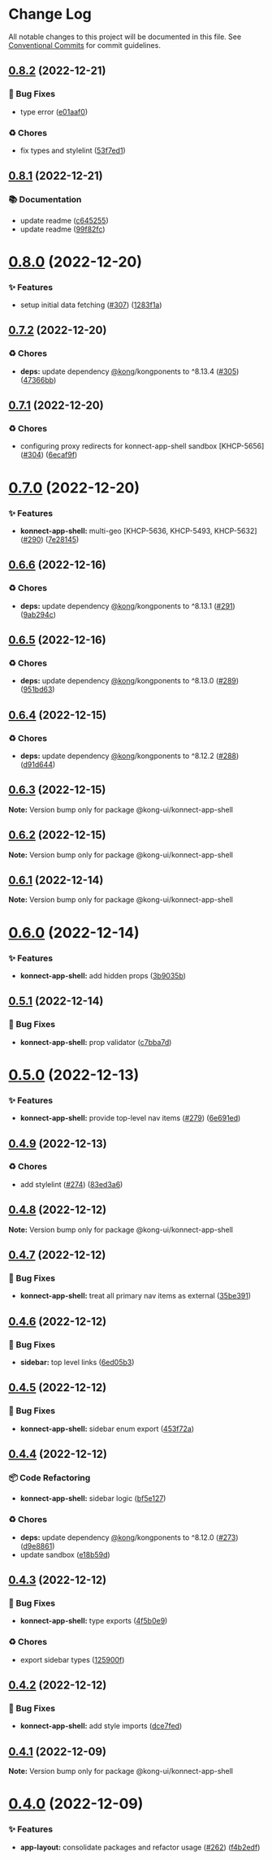# Change Log

All notable changes to this project will be documented in this file.
See [Conventional Commits](https://conventionalcommits.org) for commit guidelines.

## [0.8.2](https://github.com/Kong/kong-ui-shared-components/compare/@kong-ui/konnect-app-shell@0.8.1...@kong-ui/konnect-app-shell@0.8.2) (2022-12-21)


### 🐛 Bug Fixes

* type error ([e01aaf0](https://github.com/Kong/kong-ui-shared-components/commit/e01aaf0696509df8c892df986a264178fce06041))


### ♻️ Chores

* fix types and stylelint ([53f7ed1](https://github.com/Kong/kong-ui-shared-components/commit/53f7ed1668ba6055f3aea2f357e26a6e7d6aa8f4))





## [0.8.1](https://github.com/Kong/kong-ui-shared-components/compare/@kong-ui/konnect-app-shell@0.8.0...@kong-ui/konnect-app-shell@0.8.1) (2022-12-21)


### 📚 Documentation

* update readme ([c645255](https://github.com/Kong/kong-ui-shared-components/commit/c6452554336475a2c3ee5cb6ee6b94b7274a8557))
* update readme ([99f82fc](https://github.com/Kong/kong-ui-shared-components/commit/99f82fc5d2fe7c652580649c6f81999eb7452c6e))





# [0.8.0](https://github.com/Kong/kong-ui-shared-components/compare/@kong-ui/konnect-app-shell@0.7.2...@kong-ui/konnect-app-shell@0.8.0) (2022-12-20)


### ✨ Features

* setup initial data fetching ([#307](https://github.com/Kong/kong-ui-shared-components/issues/307)) ([1283f1a](https://github.com/Kong/kong-ui-shared-components/commit/1283f1ac1d3ec96e3e2bd4d0840ad12c98013d7a))





## [0.7.2](https://github.com/Kong/kong-ui-shared-components/compare/@kong-ui/konnect-app-shell@0.7.1...@kong-ui/konnect-app-shell@0.7.2) (2022-12-20)


### ♻️ Chores

* **deps:** update dependency [@kong](https://github.com/kong)/kongponents to ^8.13.4 ([#305](https://github.com/Kong/kong-ui-shared-components/issues/305)) ([47366bb](https://github.com/Kong/kong-ui-shared-components/commit/47366bbf979bc9a8204be08e2bd9d5d794ec70ce))





## [0.7.1](https://github.com/Kong/kong-ui-shared-components/compare/@kong-ui/konnect-app-shell@0.7.0...@kong-ui/konnect-app-shell@0.7.1) (2022-12-20)


### ♻️ Chores

* configuring proxy redirects for konnect-app-shell sandbox [KHCP-5656] ([#304](https://github.com/Kong/kong-ui-shared-components/issues/304)) ([6ecaf9f](https://github.com/Kong/kong-ui-shared-components/commit/6ecaf9f8a1df9081933fc6c2515eb861c1a34a8f))





# [0.7.0](https://github.com/Kong/kong-ui-shared-components/compare/@kong-ui/konnect-app-shell@0.6.6...@kong-ui/konnect-app-shell@0.7.0) (2022-12-20)


### ✨ Features

* **konnect-app-shell:** multi-geo [KHCP-5636, KHCP-5493, KHCP-5632] ([#290](https://github.com/Kong/kong-ui-shared-components/issues/290)) ([7e28145](https://github.com/Kong/kong-ui-shared-components/commit/7e2814508a95c872f374d6f70dc3e35bbf533c69))





## [0.6.6](https://github.com/Kong/kong-ui-shared-components/compare/@kong-ui/konnect-app-shell@0.6.5...@kong-ui/konnect-app-shell@0.6.6) (2022-12-16)


### ♻️ Chores

* **deps:** update dependency [@kong](https://github.com/kong)/kongponents to ^8.13.1 ([#291](https://github.com/Kong/kong-ui-shared-components/issues/291)) ([9ab294c](https://github.com/Kong/kong-ui-shared-components/commit/9ab294c186b59b684738b0c2bd9117d17d15219d))





## [0.6.5](https://github.com/Kong/kong-ui-shared-components/compare/@kong-ui/konnect-app-shell@0.6.4...@kong-ui/konnect-app-shell@0.6.5) (2022-12-16)


### ♻️ Chores

* **deps:** update dependency [@kong](https://github.com/kong)/kongponents to ^8.13.0 ([#289](https://github.com/Kong/kong-ui-shared-components/issues/289)) ([951bd63](https://github.com/Kong/kong-ui-shared-components/commit/951bd63fc3bf935a2065e0ba151c26e1a4b80ba0))





## [0.6.4](https://github.com/Kong/kong-ui-shared-components/compare/@kong-ui/konnect-app-shell@0.6.3...@kong-ui/konnect-app-shell@0.6.4) (2022-12-15)


### ♻️ Chores

* **deps:** update dependency [@kong](https://github.com/kong)/kongponents to ^8.12.2 ([#288](https://github.com/Kong/kong-ui-shared-components/issues/288)) ([d91d644](https://github.com/Kong/kong-ui-shared-components/commit/d91d644d845916b5f3095f1d71a215742a085c28))





## [0.6.3](https://github.com/Kong/kong-ui-shared-components/compare/@kong-ui/konnect-app-shell@0.6.2...@kong-ui/konnect-app-shell@0.6.3) (2022-12-15)

**Note:** Version bump only for package @kong-ui/konnect-app-shell





## [0.6.2](https://github.com/Kong/kong-ui-shared-components/compare/@kong-ui/konnect-app-shell@0.6.1...@kong-ui/konnect-app-shell@0.6.2) (2022-12-15)

**Note:** Version bump only for package @kong-ui/konnect-app-shell





## [0.6.1](https://github.com/Kong/kong-ui-shared-components/compare/@kong-ui/konnect-app-shell@0.6.0...@kong-ui/konnect-app-shell@0.6.1) (2022-12-14)

**Note:** Version bump only for package @kong-ui/konnect-app-shell





# [0.6.0](https://github.com/Kong/kong-ui-shared-components/compare/@kong-ui/konnect-app-shell@0.5.1...@kong-ui/konnect-app-shell@0.6.0) (2022-12-14)


### ✨ Features

* **konnect-app-shell:** add hidden props ([3b9035b](https://github.com/Kong/kong-ui-shared-components/commit/3b9035b238bb6308c2efd4edaa841de5b0b6dc2e))





## [0.5.1](https://github.com/Kong/kong-ui-shared-components/compare/@kong-ui/konnect-app-shell@0.5.0...@kong-ui/konnect-app-shell@0.5.1) (2022-12-14)


### 🐛 Bug Fixes

* **konnect-app-shell:** prop validator ([c7bba7d](https://github.com/Kong/kong-ui-shared-components/commit/c7bba7dd45a2799c37adce17b327d89502fcc712))





# [0.5.0](https://github.com/Kong/kong-ui-shared-components/compare/@kong-ui/konnect-app-shell@0.4.9...@kong-ui/konnect-app-shell@0.5.0) (2022-12-13)


### ✨ Features

* **konnect-app-shell:** provide top-level nav items ([#279](https://github.com/Kong/kong-ui-shared-components/issues/279)) ([6e691ed](https://github.com/Kong/kong-ui-shared-components/commit/6e691ed45ac513373523661fb005600c51c62ec9))





## [0.4.9](https://github.com/Kong/kong-ui-shared-components/compare/@kong-ui/konnect-app-shell@0.4.8...@kong-ui/konnect-app-shell@0.4.9) (2022-12-13)


### ♻️ Chores

* add stylelint ([#274](https://github.com/Kong/kong-ui-shared-components/issues/274)) ([83ed3a6](https://github.com/Kong/kong-ui-shared-components/commit/83ed3a6bedecd0b14f26c9ef219fa56c246e9228))





## [0.4.8](https://github.com/Kong/kong-ui-shared-components/compare/@kong-ui/konnect-app-shell@0.4.7...@kong-ui/konnect-app-shell@0.4.8) (2022-12-12)

**Note:** Version bump only for package @kong-ui/konnect-app-shell





## [0.4.7](https://github.com/Kong/kong-ui-shared-components/compare/@kong-ui/konnect-app-shell@0.4.6...@kong-ui/konnect-app-shell@0.4.7) (2022-12-12)


### 🐛 Bug Fixes

* **konnect-app-shell:** treat all primary nav items as external ([35be391](https://github.com/Kong/kong-ui-shared-components/commit/35be391277170d9d7e7d3f44eb51d5d737e586bd))





## [0.4.6](https://github.com/Kong/kong-ui-shared-components/compare/@kong-ui/konnect-app-shell@0.4.5...@kong-ui/konnect-app-shell@0.4.6) (2022-12-12)


### 🐛 Bug Fixes

* **sidebar:** top level links ([6ed05b3](https://github.com/Kong/kong-ui-shared-components/commit/6ed05b34c8d2911f948eb97a7b87e1f654ce7624))





## [0.4.5](https://github.com/Kong/kong-ui-shared-components/compare/@kong-ui/konnect-app-shell@0.4.4...@kong-ui/konnect-app-shell@0.4.5) (2022-12-12)


### 🐛 Bug Fixes

* **konnect-app-shell:** sidebar enum export ([453f72a](https://github.com/Kong/kong-ui-shared-components/commit/453f72a72771577d7dd7f020ef31dcaec966311a))





## [0.4.4](https://github.com/Kong/kong-ui-shared-components/compare/@kong-ui/konnect-app-shell@0.4.3...@kong-ui/konnect-app-shell@0.4.4) (2022-12-12)


### 📦 Code Refactoring

* **konnect-app-shell:** sidebar logic ([bf5e127](https://github.com/Kong/kong-ui-shared-components/commit/bf5e12708df032b485ead73f707ae3d33595f094))


### ♻️ Chores

* **deps:** update dependency [@kong](https://github.com/kong)/kongponents to ^8.12.0 ([#273](https://github.com/Kong/kong-ui-shared-components/issues/273)) ([d9e8861](https://github.com/Kong/kong-ui-shared-components/commit/d9e88618c41b070429958d7f37c1d3eec2df8dc0))
* update sandbox ([e18b59d](https://github.com/Kong/kong-ui-shared-components/commit/e18b59df3d4bd19a427207bfc8e5d3f3eeab82b9))





## [0.4.3](https://github.com/Kong/kong-ui-shared-components/compare/@kong-ui/konnect-app-shell@0.4.2...@kong-ui/konnect-app-shell@0.4.3) (2022-12-12)


### 🐛 Bug Fixes

* **konnect-app-shell:** type exports ([4f5b0e9](https://github.com/Kong/kong-ui-shared-components/commit/4f5b0e91a1233e392257484a444c1d10bf54790a))


### ♻️ Chores

* export sidebar types ([125900f](https://github.com/Kong/kong-ui-shared-components/commit/125900f385674539a7da4fc521ffb9b0e44b0097))





## [0.4.2](https://github.com/Kong/kong-ui-shared-components/compare/@kong-ui/konnect-app-shell@0.4.1...@kong-ui/konnect-app-shell@0.4.2) (2022-12-12)


### 🐛 Bug Fixes

* **konnect-app-shell:** add style imports ([dce7fed](https://github.com/Kong/kong-ui-shared-components/commit/dce7fedca22e91dac12f81dee954dabe4e7c33ca))





## [0.4.1](https://github.com/Kong/kong-ui-shared-components/compare/@kong-ui/konnect-app-shell@0.4.0...@kong-ui/konnect-app-shell@0.4.1) (2022-12-09)

**Note:** Version bump only for package @kong-ui/konnect-app-shell





# [0.4.0](https://github.com/Kong/kong-ui-shared-components/compare/@kong-ui/konnect-app-shell@0.2.1...@kong-ui/konnect-app-shell@0.4.0) (2022-12-09)


### ✨ Features

* **app-layout:** consolidate packages and refactor usage ([#262](https://github.com/Kong/kong-ui-shared-components/issues/262)) ([f4b2edf](https://github.com/Kong/kong-ui-shared-components/commit/f4b2edf120b26479b297440e562081b5bb554213))
